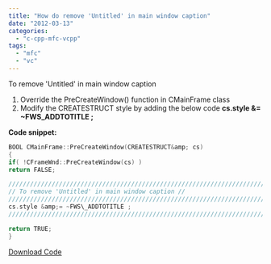 ```yaml
---
title: "How do remove 'Untitled' in main window caption"
date: "2012-03-13"
categories: 
  - "c-cpp-mfc-vcpp"
tags: 
  - "mfc"
  - "vc"
---
```


To remove 'Untitled' in main window caption

1. Override the PreCreateWindow() function in CMainFrame class
2. Modify the CREATESTRUCT style by adding the below code **cs.style &= ~FWS\_ADDTOTITLE ;**

**Code snippet:**

```c
BOOL CMainFrame::PreCreateWindow(CREATESTRUCT&amp; cs)
{
if( !CFrameWnd::PreCreateWindow(cs) )
return FALSE;

////////////////////////////////////////////////////////////////////////////
// To remove 'Untitled' in main window caption //
////////////////////////////////////////////////////////////////////////////
cs.style &amp;= ~FWS\_ADDTOTITLE ;
////////////////////////////////////////////////////////////////////////////

return TRUE;
}
```

[Download Code](//skydrive.live.com/embed?cid=A4632B15B9474D67&resid=A4632B15B9474D67%21452&authkey=AC2PSOyg7ZABQaM"></iframe>)
